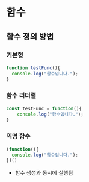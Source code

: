 # 함수
## 함수 정의 방법
### 기본형
  ```javascript
  function testFunc(){
    console.log("함수입니다.");
  }
  ```
### 함수 리터럴
  ```javascript
  const testFunc = function(){
      console.log("함수입니다.");  
  }
  ```
### 익명 함수
  ```javascript
  (function(){
    console.log("함수입니다.");  
  })()
  ```
  * 함수 생성과 동시에 실행됨